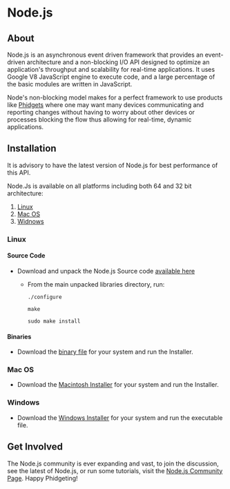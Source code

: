 # Node.js

## About


Node.js is an asynchronous event driven framework that provides an event-driven architecture and a non-blocking I/O API designed to optimize an application's throughput and scalability for real-time applications. It uses Google V8 JavaScript engine to execute code, and a large percentage of the basic modules are written in JavaScript.  

Node's non-blocking model makes for a perfect framework to use products like [Phidgets](http://www.phidgets.com/) where one may want many devices communicating and reporting changes without having to worry about other devices or processes blocking the flow thus allowing for real-time, dynamic applications.

## Installation
It is advisory to have the latest version of Node.js for best performance of this API.

Node.Js is available on all platforms including both 64 and 32 bit architecture:
1. [Linux](https://nodejs.org/en/)
2. [Mac OS](https://nodejs.org/en/)
3. [Widnows](https://nodejs.org/en/)

### Linux
#### Source Code
* Download and unpack the Node.js Source code [available here](https://nodejs.org/en/download/)
    * From the main unpacked libraries directory, run:

        `./configure`

        `make`

        `sudo make install`

#### Binaries
* Download the [binary file](https://nodejs.org/en/download/) for your system and run the Installer.

### Mac OS
* Download the [Macintosh Installer](https://nodejs.org/en/download/) for your system and run the Installer.

### Windows
* Download the [Windows Installer](https://nodejs.org/en/download/) for your system and run the executable file.

## Get Involved

The Node.js community is ever expanding and vast, to join the discussion, see the latest of Node.js, or run some tutorials, visit the [Node.js Community Page](https://nodejs.org/en/get-involved/). Happy Phidgeting! 
